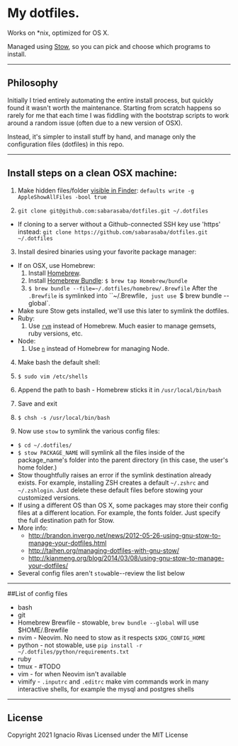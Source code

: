 # My dotfiles.

Works on *nix, optimized for OS X.

Managed using [Stow](http://www.gnu.org/software/stow/), so you can pick and
choose which programs to install.


---
## Philosophy

Initially I tried entirely automating the entire install process, but quickly
found it wasn't worth the maintenance. Starting from scratch happens so rarely
for me that each time I was fiddling with the bootstrap scripts to work around
a random issue (often due to a new version of OSX).

Instead, it's simpler to install stuff by hand, and manage only the
configuration files (dotfiles) in this repo.


---
## Install steps on a clean OSX machine:

1. Make hidden files/folder [visible in Finder](http://apple.stackexchange.com/questions/99213/is-it-possible-to-always-show-hidden-dotfiles-in-open-save-dialogs):
      `defaults write -g AppleShowAllFiles -bool true`

2. `git clone git@github.com:sabarasaba/dotfiles.git ~/.dotfiles`
  - If cloning to a server without a Github-connected SSH key use 'https' instead:
      `git clone https://github.com/sabarasaba/dotfiles.git ~/.dotfiles`

3. Install desired binaries using your favorite package manager:
  - If on OSX, use Homebrew:
    1. Install [Homebrew](http://brew.sh/).
    2. Install [Homebrew Bundle](https://github.com/Homebrew/homebrew-bundle): `$ brew tap Homebrew/bundle`
    3. `$ brew bundle --file=~/.dotfiles/homebrew/.Brewfile`
    After the `.Brewfile` is symlinked into ``~/.Brewfile`, just use `$ brew bundle --global`.
  - Make sure Stow gets installed, we'll use this later to symlink the dotfiles.
  - Ruby:
    1. Use [`rvm`](http://rvm.io/) instead of Homebrew. Much easier to manage
    gemsets, ruby versions, etc.
  - Node:
    1. Use [`n`](https://github.com/tj/n) instead of Homebrew for
    managing Node.

4. Make bash the default shell:
  1. `$ sudo vim /etc/shells`
  2. Append the path to bash - Homebrew sticks it in `/usr/local/bin/bash`
  3. Save and exit
  4. `$ chsh -s /usr/local/bin/bash`

5. Now use `stow` to symlink the various config files:
  - `$ cd ~/.dotfiles/`
  - `$ stow PACKAGE_NAME` will symlink all the files inside of the package_name's folder into the parent directory (in this case, the user's home folder.)
  - Stow thoughtfully raises an error if the symlink destination already exists. For example, installing ZSH creates a default `~/.zshrc` and `~/.zshlogin`. Just delete these default files before stowing your customized versions.
  - If using a different OS than OS X, some packages may store their config files at a different location. For example, the fonts folder. Just specify the full destination path for Stow.
  - More info:
     - http://brandon.invergo.net/news/2012-05-26-using-gnu-stow-to-manage-your-dotfiles.html
     - http://taihen.org/managing-dotfiles-with-gnu-stow/
     - http://kianmeng.org/blog/2014/03/08/using-gnu-stow-to-manage-your-dotfiles/
  - Several config files aren't `stow`able--review the list below


---
##List of config files

 - bash
 - git
 - Homebrew Brewfile - stowable, `brew bundle --global` will use $HOME/.Brewfile
 - nvim - Neovim. No need to stow as it respects `$XDG_CONFIG_HOME`
 - python - not stowable, use `pip install -r ~/.dotfiles/python/requirements.txt`
 - ruby
 - tmux - #TODO
 - vim - for when Neovim isn't available
 - vimify - `.inputrc` and `.editrc` make vim commands work in many interactive
    shells, for example the mysql and postgres shells

---

## License

Copyright 2021 Ignacio Rivas
Licensed under the MIT License
